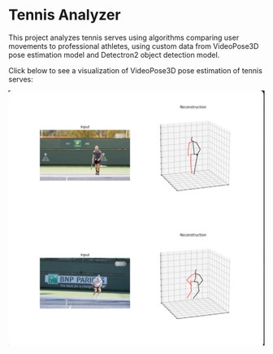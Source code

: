 # Tennis Analyzer

This project analyzes tennis serves using algorithms comparing user movements to professional athletes, using custom data from VideoPose3D pose estimation model and Detectron2 object detection model.


Click below to see a visualization of VideoPose3D pose estimation of tennis serves:

[![Demo visualization video](https://github.com/khanhvu0/TennisAnalyzer/blob/main/Screenshot%202024-10-10%20at%2012.50.43%20PM.png)](https://www.youtube.com/shorts/NS11kKPwWaw)
